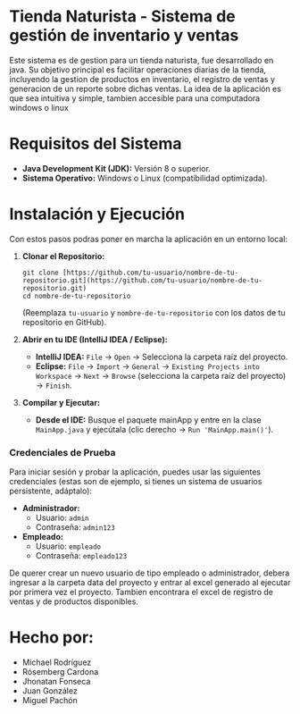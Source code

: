 # Tienda Naturista - Sistema de gestión de inventario y ventas

Este sistema es de gestion para un tienda naturista, fue desarrollado en java. Su objetivo principal es facilitar operaciones diarias de la tienda, incluyendo la gestion de productos en inventario, el registro de ventas y generacion de un reporte sobre dichas ventas.
La idea de la aplicación es que sea intuitiva y simple, tambien accesible para una computadora windows o linux

# Requisitos del Sistema
* **Java Development Kit (JDK):** Versión 8 o superior.
* **Sistema Operativo:** Windows o Linux (compatibilidad optimizada).

# Instalación y Ejecución

Con estos pasos podras poner en marcha la aplicación en un entorno local:

1.  **Clonar el Repositorio:**
    ```en git bash
    git clone [https://github.com/tu-usuario/nombre-de-tu-repositorio.git](https://github.com/tu-usuario/nombre-de-tu-repositorio.git)
    cd nombre-de-tu-repositorio
    ```
    (Reemplaza `tu-usuario` y `nombre-de-tu-repositorio` con los datos de tu repositorio en GitHub).

2.  **Abrir en tu IDE (IntelliJ IDEA / Eclipse):**
    * **IntelliJ IDEA:** `File` -> `Open` -> Selecciona la carpeta raíz del proyecto.
    * **Eclipse:** `File` -> `Import` -> `General` -> `Existing Projects into Workspace` -> `Next` -> `Browse` (selecciona la carpeta raíz del proyecto) -> `Finish`.

3.  **Compilar y Ejecutar:**
    * **Desde el IDE:** Busque el paquete mainApp y entre en la clase `MainApp.java` y ejecútala (clic derecho -> `Run 'MainApp.main()'`).

### Credenciales de Prueba

Para iniciar sesión y probar la aplicación, puedes usar las siguientes credenciales (estas son de ejemplo, si tienes un sistema de usuarios persistente, adáptalo):

* **Administrador:**
    * Usuario: `admin`
    * Contraseña: `admin123`
* **Empleado:**
    * Usuario: `empleado`
    * Contraseña: `empleado123`

De querer crear un nuevo usuario de tipo empleado o administrador, debera ingresar a la carpeta data del proyecto y entrar al excel generado al ejecutar por primera vez el proyecto. Tambien encontrara el excel de registro de ventas y de productos disponibles.


# Hecho por:

* Michael Rodríguez
* Rósemberg Cardona
* Jhonatan Fonseca
* Juan González
* Miguel Pachón
